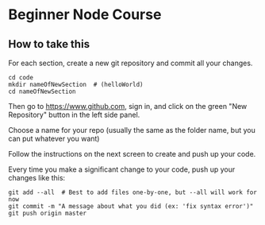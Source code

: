 # Beginner Node Course

## How to take this
For each section, create a new git repository and commit all your changes.

```
cd code
mkdir nameOfNewSection  # (helloWorld)
cd nameOfNewSection
```

Then go to https://www.github.com, sign in, and click on the green "New Repository" button in the left side panel.

Choose a name for your repo (usually the same as the folder name, but you can put whatever you want)

Follow the instructions on the next screen to create and push up your code.


Every time you make a significant change to your code, push up your changes like this:

```
git add --all  # Best to add files one-by-one, but --all will work for now
git commit -m "A message about what you did (ex: 'fix syntax error')"
git push origin master
```

